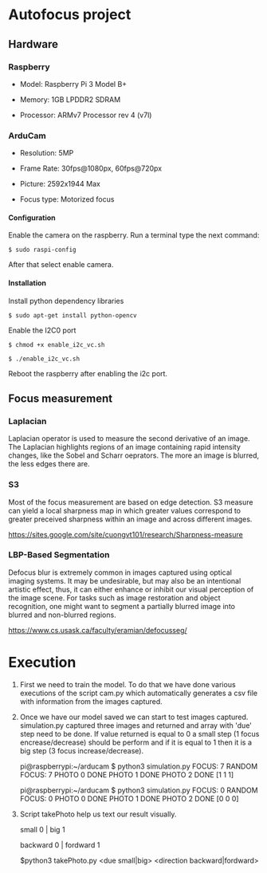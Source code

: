 # Autofocus project

## Hardware

### Raspberry

- Model: Raspberry Pi 3 Model B+

- Memory: 1GB LPDDR2 SDRAM

- Processor: ARMv7 Processor rev 4 (v7l)

### ArduCam

- Resolution: 5MP

- Frame Rate: 30fps@1080px, 60fps@720px

- Picture: 2592x1944 Max

- Focus type: Motorized focus

#### Configuration

Enable the camera on the raspberry. Run a terminal type the next command:

    $ sudo raspi-config

After that select enable camera.

#### Installation

Install python dependency libraries
    
    $ sudo apt-get install python-opencv

Enable the I2C0 port
    
    $ chmod +x enable_i2c_vc.sh
    
    $ ./enable_i2c_vc.sh

Reboot the raspberry after enabling the i2c port.


## Focus measurement

### Laplacian

Laplacian operator is used to measure the second derivative of an image. The Laplacian highlights regions of an image containing rapid intensity changes, like the Sobel and Scharr oeprators. The more an image is blurred, the less edges there are.

### S3

Most of the focus measurement are based on edge detection.
S3 measure can yield a local sharpness map in which greater values correspond to greater preceived sharpness within an image and across different images.

https://sites.google.com/site/cuongvt101/research/Sharpness-measure

### LBP-Based Segmentation

Defocus blur is extremely common in images captured using optical imaging systems. It may be undesirable, but may also be an intentional artistic effect, thus, it can either enhance or inhibit our visual perception of the image scene. For tasks such as image restoration and object recognition, one might want to segment a partially blurred image into blurred and non-blurred regions.

https://www.cs.usask.ca/faculty/eramian/defocusseg/



# Execution

1. First we need to train the model. To do that we have done various executions of the script cam.py which automatically generates a csv file with information from the images captured. 


2. Once we have our model saved we can start to test images captured. simulation.py captured three images and returned and array with 'due' step need to be done. If value returned is equal to 0 a small step (1 focus encrease/decrease) should be perform and if it is equal to 1 then it is a big step (3 focus increase/decrease).


    pi@raspberrypi:~/arducam $ python3 simulation.py 
    FOCUS: 7
    RANDOM FOCUS: 7
    PHOTO 0 DONE
    PHOTO 1 DONE
    PHOTO 2 DONE
    [1 1 1]

    pi@raspberrypi:~/arducam $ python3 simulation.py 
    FOCUS: 0
    RANDOM FOCUS: 0
    PHOTO 0 DONE
    PHOTO 1 DONE
    PHOTO 2 DONE
    [0 0 0]


3. Script takePhoto help us text our result visually. 

    small   0  | big 1

    backward 0 | fordward 1
   
    
    $python3 takePhoto.py <focus> <due small|big> <direction backward|fordward>
    


